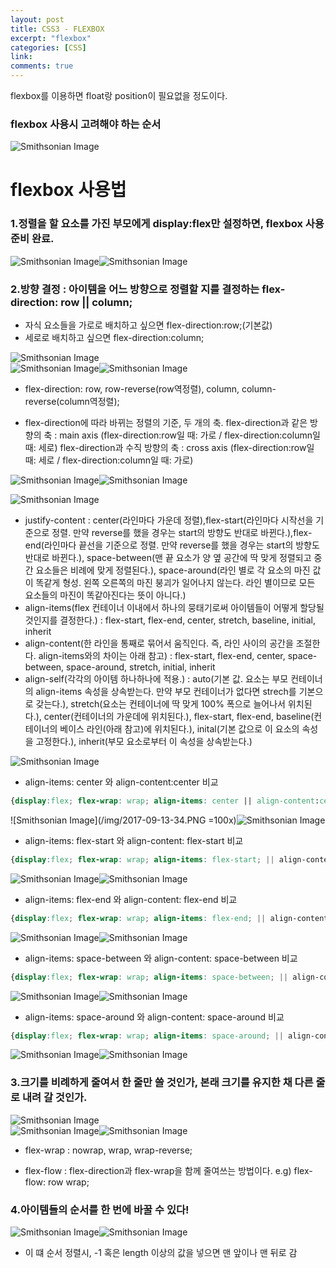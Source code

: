```yaml
---
layout: post
title: CSS3 - FLEXBOX
excerpt: "flexbox"
categories: [CSS]
link:
comments: true
---
```


flexbox를 이용하면 float랑 position이 필요없을 정도이다.

<h3>flexbox 사용시 고려해야 하는 순서</h3>

![Smithsonian Image](/img/2017-09-13-17.PNG)<br />

<h1>flexbox 사용법</h1>

<h3>1.정렬을 할 요소를 가진 부모에게 display:flex만 설정하면, flexbox 사용 준비 완료.</h3>

![Smithsonian Image](/img/2017-09-13-18.PNG)![Smithsonian Image](/img/2017-09-13-19.PNG)<br />

<h3>2.방향 결정 : 아이템을 어느 방향으로 정렬할 지를 결정하는 flex-direction: row || column;</h3>

* 자식 요소들을 가로로 배치하고 싶으면 flex-direction:row;(기본값)
* 세로로 배치하고 싶으면 flex-direction:column;

![Smithsonian Image](/img/2017-09-13-20.PNG)<br />![Smithsonian Image](/img/2017-09-13-21.PNG)![Smithsonian Image](/img/2017-09-13-22.PNG)<br />

* flex-direction: row, row-reverse(row역정렬), column, column-reverse(column역정렬);


* flex-direction에 따라 바뀌는 정렬의 기준, 두 개의 축.
flex-direction과 같은 방향의 축 : main axis (flex-direction:row일 때: 가로 / flex-direction:column일 때: 세로)
flex-direction과 수직 방향의 축 : cross axis (flex-direction:row일 때: 세로 / flex-direction:column일 때: 가로)

![Smithsonian Image](/img/2017-09-13-23.PNG)![Smithsonian Image](/img/2017-09-13-24.PNG)<br />

![Smithsonian Image](/img/2017-09-13-28.PNG)

* justify-content : center(라인마다 가운데 정렬),flex-start(라인마다 시작선을 기준으로 정렬. 만약 reverse를 했을 경우는 start의 방향도 반대로 바뀐다.),flex-end(라인마다 끝선을 기준으로 정렬. 만약 reverse를 했을 경우는 start의 방향도 반대로 바뀐다.), space-between(맨 끝 요소가 양 옆 공간에 딱 맞게 정렬되고 중간 요소들은 비례에 맞게 정렬된다.), space-around(라인 별로 각 요소의 마진 값이 똑같게 형성. 왼쪽 오른쪽의 마진 붕괴가 일어나지 않는다. 라인 별이므로 모든 요소들의 마진이 똑같아진다는 뜻이 아니다.)
* align-items(flex 컨테이너 이내에서 하나의 뭉태기로써 아이템들이 어떻게 할당될것인지를 결정한다.) : flex-start, flex-end, center, stretch, baseline, initial, inherit
* align-content(한 라인을 통째로 묶어서 움직인다. 즉, 라인 사이의 공간을 조절한다. align-items와의 차이는 아래 참고) : flex-start, flex-end, center, space-between, space-around, stretch, initial, inherit
* align-self(각각의 아이템 하나하나에 적용.) : auto(기본 값. 요소는 부모 컨테이너의 align-items 속성을 상속받는다. 만약 부모 컨테이너가 없다면 strech를 기본으로 갖는다.), stretch(요소는 컨테이너에 딱 맞게 100% 폭으로 늘어나서 위치된다.), center(컨테이너의 가운데에 위치된다.), flex-start, flex-end, baseline(컨테이너의 베이스 라인(아래 참고)에 위치된다.), inital(기본 값으로 이 요소의 속성을 고정한다.), inherit(부모 요소로부터 이 속성을 상속받는다.)

![Smithsonian Image](https://i.stack.imgur.com/bNwiG.png)

* align-items: center 와 align-content:center 비교
~~~CSS
{display:flex; flex-wrap: wrap; align-items: center || align-content:center;}
~~~

![Smithsonian Image](/img/2017-09-13-34.PNG =100x)![Smithsonian Image](/img/2017-09-13-35.PNG)<br />

* align-items: flex-start 와 align-content: flex-start 비교

~~~CSS
{display:flex; flex-wrap: wrap; align-items: flex-start; || align-content: flex-start;}
~~~

![Smithsonian Image](/img/2017-09-13-36.PNG)![Smithsonian Image](/img/2017-09-13-37.PNG)

* align-items: flex-end 와 align-content: flex-end 비교

~~~CSS
{display:flex; flex-wrap: wrap; align-items: flex-end; || align-content: flex-end;}
~~~

![Smithsonian Image](/img/2017-09-13-39.PNG)![Smithsonian Image](/img/2017-09-13-38.PNG)

* align-items: space-between 와 align-content: space-between 비교

~~~CSS
{display:flex; flex-wrap: wrap; align-items: space-between; || align-content: space-between;}
~~~

![Smithsonian Image](/img/2017-09-13-40.PNG)![Smithsonian Image](/img/2017-09-13-41.PNG)

* align-items: space-around 와 align-content: space-around 비교

~~~CSS
{display:flex; flex-wrap: wrap; align-items: space-around; || align-content: space-around;}
~~~

![Smithsonian Image](/img/2017-09-13-40.PNG)![Smithsonian Image](/img/2017-09-13-42.PNG)







<h3>3.크기를 비례하게 줄여서 한 줄만 쓸 것인가, 본래 크기를 유지한 채 다른 줄로 내려 갈 것인가.</h3>

![Smithsonian Image](/img/2017-09-13-25.PNG)<br />![Smithsonian Image](/img/2017-09-13-26.PNG)![Smithsonian Image](/img/2017-09-13-27.PNG)<br />

* flex-wrap : nowrap, wrap, wrap-reverse;

* flex-flow : flex-direction과 flex-wrap을 함께 줄여쓰는 방법이다. e.g) flex-flow: row wrap;

<h3>4.아이템들의 순서를 한 번에 바꿀 수 있다!</h3>

![Smithsonian Image](/img/2017-09-13-29.PNG)![Smithsonian Image](/img/2017-09-13-30.PNG)<br />

* 이 떄 순서 정렬시, -1 혹은 length 이상의 값을 넣으면 맨 앞이나 맨 뒤로 감
